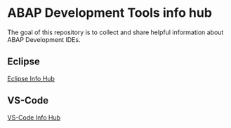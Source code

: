 # ABAP Development Tools info hub

The goal of this repository is to collect and share helpful information about ABAP Development IDEs.

## Eclipse

[Eclipse Info Hub](/Eclipse/readme.md)

## VS-Code

[VS-Code Info Hub](/VS-Code/readme.md)
